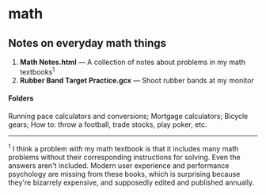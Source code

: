# math

## Notes on everyday math things

1. **Math Notes.html** — A collection of notes about problems in my math textbooks<sup>1</sup>
2. **Rubber Band Target Practice.gcx** — Shoot rubber bands at my monitor

#### Folders
Running pace calculators and conversions; Mortgage calculators; Bicycle gears; How to: throw a football, trade stocks, play poker, etc.


---

<sup>1</sup> I think a problem *with* my math textbook is that it includes many math problems without their corresponding instructions for solving. Even the answers aren't included. Modern user experience and performance psychology are missing from these books, which is surprising because they're bizarrely expensive, and supposedly edited and published annually.